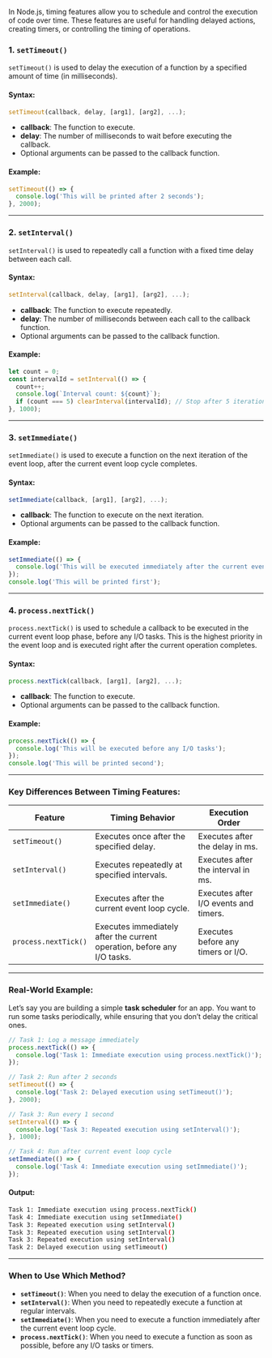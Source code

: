 In Node.js, timing features allow you to schedule and control the execution of code over time. These features are useful for handling delayed actions, creating timers, or controlling the timing of operations.

### 1. **`setTimeout()`**

`setTimeout()` is used to delay the execution of a function by a specified amount of time (in milliseconds).

#### Syntax:

```js
setTimeout(callback, delay, [arg1], [arg2], ...);
```

* **callback**: The function to execute.
* **delay**: The number of milliseconds to wait before executing the callback.
* Optional arguments can be passed to the callback function.

#### Example:

```js
setTimeout(() => {
  console.log('This will be printed after 2 seconds');
}, 2000);
```

---

### 2. **`setInterval()`**

`setInterval()` is used to repeatedly call a function with a fixed time delay between each call.

#### Syntax:

```js
setInterval(callback, delay, [arg1], [arg2], ...);
```

* **callback**: The function to execute repeatedly.
* **delay**: The number of milliseconds between each call to the callback function.
* Optional arguments can be passed to the callback function.

#### Example:

```js
let count = 0;
const intervalId = setInterval(() => {
  count++;
  console.log(`Interval count: ${count}`);
  if (count === 5) clearInterval(intervalId); // Stop after 5 iterations
}, 1000);
```

---

### 3. **`setImmediate()`**

`setImmediate()` is used to execute a function on the next iteration of the event loop, after the current event loop cycle completes.

#### Syntax:

```js
setImmediate(callback, [arg1], [arg2], ...);
```

* **callback**: The function to execute on the next iteration.
* Optional arguments can be passed to the callback function.

#### Example:

```js
setImmediate(() => {
  console.log('This will be executed immediately after the current event loop cycle');
});
console.log('This will be printed first');
```

---

### 4. **`process.nextTick()`**

`process.nextTick()` is used to schedule a callback to be executed in the current event loop phase, before any I/O tasks. This is the highest priority in the event loop and is executed right after the current operation completes.

#### Syntax:

```js
process.nextTick(callback, [arg1], [arg2], ...);
```

* **callback**: The function to execute.
* Optional arguments can be passed to the callback function.

#### Example:

```js
process.nextTick(() => {
  console.log('This will be executed before any I/O tasks');
});
console.log('This will be printed second');
```

---

### **Key Differences Between Timing Features:**

| Feature              | Timing Behavior                                                         | Execution Order                       |
| -------------------- | ----------------------------------------------------------------------- | ------------------------------------- |
| `setTimeout()`       | Executes once after the specified delay.                                | Executes after the delay in ms.       |
| `setInterval()`      | Executes repeatedly at specified intervals.                             | Executes after the interval in ms.    |
| `setImmediate()`     | Executes after the current event loop cycle.                            | Executes after I/O events and timers. |
| `process.nextTick()` | Executes immediately after the current operation, before any I/O tasks. | Executes before any timers or I/O.    |

---

### **Real-World Example:**

Let’s say you are building a simple **task scheduler** for an app. You want to run some tasks periodically, while ensuring that you don’t delay the critical ones.

```js
// Task 1: Log a message immediately
process.nextTick(() => {
  console.log('Task 1: Immediate execution using process.nextTick()');
});

// Task 2: Run after 2 seconds
setTimeout(() => {
  console.log('Task 2: Delayed execution using setTimeout()');
}, 2000);

// Task 3: Run every 1 second
setInterval(() => {
  console.log('Task 3: Repeated execution using setInterval()');
}, 1000);

// Task 4: Run after current event loop cycle
setImmediate(() => {
  console.log('Task 4: Immediate execution using setImmediate()');
});
```

#### Output:

```bash
Task 1: Immediate execution using process.nextTick()
Task 4: Immediate execution using setImmediate()
Task 3: Repeated execution using setInterval()
Task 3: Repeated execution using setInterval()
Task 3: Repeated execution using setInterval()
Task 2: Delayed execution using setTimeout()
```

---

### **When to Use Which Method?**

* **`setTimeout()`**: When you need to delay the execution of a function once.
* **`setInterval()`**: When you need to repeatedly execute a function at regular intervals.
* **`setImmediate()`**: When you need to execute a function immediately after the current event loop cycle.
* **`process.nextTick()`**: When you need to execute a function as soon as possible, before any I/O tasks or timers.